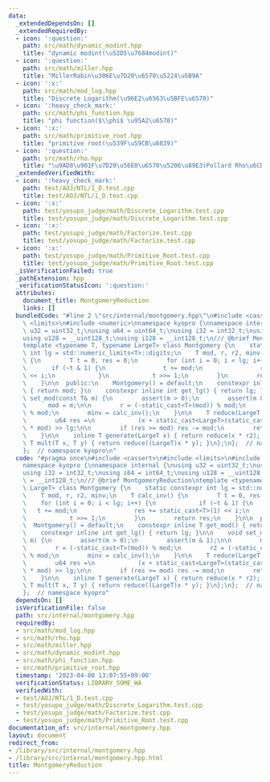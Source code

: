 ```yaml
---
data:
  _extendedDependsOn: []
  _extendedRequiredBy:
  - icon: ':question:'
    path: src/math/dynamic_modint.hpp
    title: "dynamic modint(\u52D5\u7684modint)"
  - icon: ':question:'
    path: src/math/miller.hpp
    title: "MillerRabin\u306E\u7D20\u6570\u5224\u5B9A"
  - icon: ':x:'
    path: src/math/mod_log.hpp
    title: "Discrete Logarithm(\u96E2\u6563\u5BFE\u6570)"
  - icon: ':heavy_check_mark:'
    path: src/math/phi_function.hpp
    title: "phi function($\\phi$ \u95A2\u6570)"
  - icon: ':x:'
    path: src/math/primitive_root.hpp
    title: "primitive root(\u539F\u59CB\u6839)"
  - icon: ':question:'
    path: src/math/rho.hpp
    title: "\u9AD8\u901F\u7D20\u56E0\u6570\u5206\u89E3(Pollard Rho\u6CD5)"
  _extendedVerifiedWith:
  - icon: ':heavy_check_mark:'
    path: test/AOJ/NTL/1_D.test.cpp
    title: test/AOJ/NTL/1_D.test.cpp
  - icon: ':x:'
    path: test/yosupo_judge/math/Discrete_Logarithm.test.cpp
    title: test/yosupo_judge/math/Discrete_Logarithm.test.cpp
  - icon: ':x:'
    path: test/yosupo_judge/math/Factorize.test.cpp
    title: test/yosupo_judge/math/Factorize.test.cpp
  - icon: ':x:'
    path: test/yosupo_judge/math/Primitive_Root.test.cpp
    title: test/yosupo_judge/math/Primitive_Root.test.cpp
  _isVerificationFailed: true
  _pathExtension: hpp
  _verificationStatusIcon: ':question:'
  attributes:
    document_title: MontgomeryReduction
    links: []
  bundledCode: "#line 2 \"src/internal/montgomery.hpp\"\n#include <cassert>\n#include\
    \ <limits>\n#include <numeric>\nnamespace kyopro {\nnamespace internal {\nusing\
    \ u32 = uint32_t;\nusing u64 = uint64_t;\nusing i32 = int32_t;\nusing i64 = int64_t;\n\
    using u128 = __uint128_t;\nusing i128 = __int128_t;\n/// @brief MontgomeryReduction\n\
    template <typename T, typename LargeT> class Montgomery {\n    static constexpr\
    \ int lg = std::numeric_limits<T>::digits;\n    T mod, r, r2, minv;\n    T calc_inv()\
    \ {\n        T t = 0, res = 0;\n        for (int i = 0; i < lg; i++) {\n     \
    \       if (~t & 1) {\n                t += mod;\n                res += static_cast<T>(1)\
    \ << i;\n            }\n            t >>= 1;\n        }\n        return res;\n\
    \    }\n\n  public:\n    Montgomery() = default;\n    constexpr inline T get_mod()\
    \ { return mod; }\n    constexpr inline int get_lg() { return lg; }\n\n    void\
    \ set_mod(const T& m) {\n        assert(m > 0);\n        assert(m & 1);\n\n  \
    \      mod = m;\n\n        r = (-static_cast<T>(mod)) % mod;\n        r2 = (-static_cast<LargeT>(mod))\
    \ % mod;\n        minv = calc_inv();\n    }\n\n    T reduce(LargeT x) const {\n\
    \        u64 res =\n            (x + static_cast<LargeT>(static_cast<T>(x) * minv)\
    \ * mod) >> lg;\n\n        if (res >= mod) res -= mod;\n        return res;\n\
    \    }\n\n    inline T generate(LargeT x) { return reduce(x * r2); }\n\n    inline\
    \ T mult(T x, T y) { return reduce((LargeT)x * y); }\n};\n};  // namespace internal\n\
    };  // namespace kyopro\n"
  code: "#pragma once\n#include <cassert>\n#include <limits>\n#include <numeric>\n\
    namespace kyopro {\nnamespace internal {\nusing u32 = uint32_t;\nusing u64 = uint64_t;\n\
    using i32 = int32_t;\nusing i64 = int64_t;\nusing u128 = __uint128_t;\nusing i128\
    \ = __int128_t;\n/// @brief MontgomeryReduction\ntemplate <typename T, typename\
    \ LargeT> class Montgomery {\n    static constexpr int lg = std::numeric_limits<T>::digits;\n\
    \    T mod, r, r2, minv;\n    T calc_inv() {\n        T t = 0, res = 0;\n    \
    \    for (int i = 0; i < lg; i++) {\n            if (~t & 1) {\n             \
    \   t += mod;\n                res += static_cast<T>(1) << i;\n            }\n\
    \            t >>= 1;\n        }\n        return res;\n    }\n\n  public:\n  \
    \  Montgomery() = default;\n    constexpr inline T get_mod() { return mod; }\n\
    \    constexpr inline int get_lg() { return lg; }\n\n    void set_mod(const T&\
    \ m) {\n        assert(m > 0);\n        assert(m & 1);\n\n        mod = m;\n\n\
    \        r = (-static_cast<T>(mod)) % mod;\n        r2 = (-static_cast<LargeT>(mod))\
    \ % mod;\n        minv = calc_inv();\n    }\n\n    T reduce(LargeT x) const {\n\
    \        u64 res =\n            (x + static_cast<LargeT>(static_cast<T>(x) * minv)\
    \ * mod) >> lg;\n\n        if (res >= mod) res -= mod;\n        return res;\n\
    \    }\n\n    inline T generate(LargeT x) { return reduce(x * r2); }\n\n    inline\
    \ T mult(T x, T y) { return reduce((LargeT)x * y); }\n};\n};  // namespace internal\n\
    };  // namespace kyopro"
  dependsOn: []
  isVerificationFile: false
  path: src/internal/montgomery.hpp
  requiredBy:
  - src/math/mod_log.hpp
  - src/math/rho.hpp
  - src/math/miller.hpp
  - src/math/dynamic_modint.hpp
  - src/math/phi_function.hpp
  - src/math/primitive_root.hpp
  timestamp: '2023-04-08 13:07:55+09:00'
  verificationStatus: LIBRARY_SOME_WA
  verifiedWith:
  - test/AOJ/NTL/1_D.test.cpp
  - test/yosupo_judge/math/Discrete_Logarithm.test.cpp
  - test/yosupo_judge/math/Factorize.test.cpp
  - test/yosupo_judge/math/Primitive_Root.test.cpp
documentation_of: src/internal/montgomery.hpp
layout: document
redirect_from:
- /library/src/internal/montgomery.hpp
- /library/src/internal/montgomery.hpp.html
title: MontgomeryReduction
---
```


